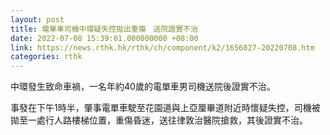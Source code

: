 ```yaml
---
layout: post
title: 電單車司機中環疑失控拋出重傷　送院證實不治
date: 2022-07-08 15:39:01.000000000 +08:00
link: https://news.rthk.hk/rthk/ch/component/k2/1656827-20220708.htm
categories: rthk
---
```


中環發生致命車禍，一名年約40歲的電單車男司機送院後證實不治。

事發在下午1時半，肇事電單車駛至花園道與上亞厘畢道附近時懷疑失控，司機被拋至一處行人路樓梯位置，重傷昏迷，送往律敦治醫院搶救，其後證實不治。
